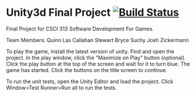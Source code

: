 # Unity3d Final Project [![Build Status](https://travis-ci.com/NDSU-CSCI313-Borchert/final-team-2d-fighters.svg?token=qpqhpRV8KyFxVx7zemCh&branch=master)](https://travis-ci.com/NDSU-CSCI313-Borchert/final-team-2d-fighters)
Final Project for CSCI 313 Software Development For Games.

Team Members:
Quinn Las
Callahan Stewart
Bryce Suchy
Josh Zickermann

To play the game, install the latest version of unity.
Find and open the project.
In the play window, click the "Maximize on Play" button (optional).
Click the play button at the top of the screen and wait for it to turn blue.
The game has started. Click the buttons on the title screen to continue.

To run the unit tests, open the Unity Editor and load the project.
Click Window>Test Runner>Run all to run the tests.
